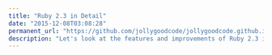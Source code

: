 ```yaml
---
title: "Ruby 2.3 in Detail"
date: "2015-12-08T03:08:28"
permanent_url: "https://github.com/jollygoodcode/jollygoodcode.github.io/issues/13"
description: "Let's look at the features and improvements of Ruby 2.3 in detail, together with benchmark information."
---
```

